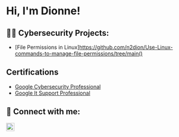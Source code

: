 <h1>Hi, I'm Dionne! </h1> 

<h2>👨‍💻 Cybersecurity Projects:</h2>

  - [File Permissions in Linux]https://github.com/n2dion/Use-Linux-commands-to-manage-file-permissions/tree/main()


<h2> Certifications</h2>

- [Google Cybersecurity Professional](https://coursera.org/share/d62d3386bf035cb770ad03f24194c4a0)
- [Google It Support Professional](https://coursera.org/share/ce8cc71f584cd8412a53491c825315fc)


<h2> 🤳 Connect with me:</h2>

[<img align="left" alt="dionne-brownlee | LinkedIn" width="22px" src="https://cdn.jsdelivr.net/npm/simple-icons@v3/icons/linkedin.svg" />][linkedin]


[linkedin]: https://linkedin.com/in/dionne-brownlee

<!--
**joshmadakor1/joshmadakor1** is a ✨ _special_ ✨ repository because its `README.md` (this file) appears on your GitHub profile.

Here are some ideas to get you started:

- 🔭 I’m currently working on ...
- 🌱 I’m currently learning ...
- 👯 I’m looking to collaborate on ...
- 🤔 I’m looking for help with ...
- 💬 Ask me about ...
- 📫 How to reach me: ...
- 😄 Pronouns: ...
- ⚡ Fun fact: ...
-->
